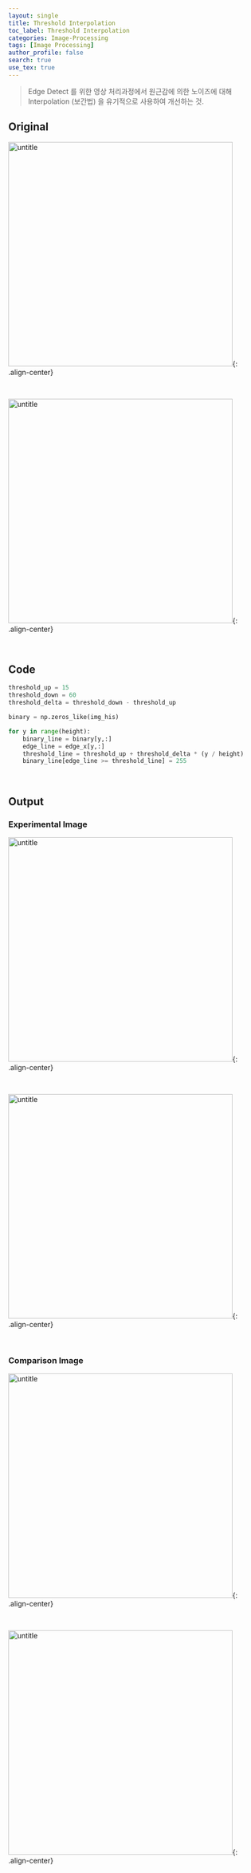```yaml
---
layout: single
title: Threshold Interpolation
toc_label: Threshold Interpolation
categories: Image-Processing
tags: [Image Processing]
author_profile: false
search: true
use_tex: true
---
```


> Edge Detect 를 위한 영상 처리과정에서 원근감에 의한 노이즈에 대해
> Interpolation (보간법) 을 유기적으로 사용하여 개선하는 것.

## Original

<img width="450" alt="untitle" src="https://github.com/woo-kyu/woo-kyu.github.io/assets/102133610/9b301a2a-bbc6-4e8a-8198-fa89c2373e0c">{: .align-center}

<br>

<img width="450" alt="untitle" src="https://github.com/woo-kyu/woo-kyu.github.io/assets/102133610/d2cd0828-ad9a-4f53-881e-e8a4d2976cf5">{: .align-center}

<br>


## Code

```python
threshold_up = 15
threshold_down = 60
threshold_delta = threshold_down - threshold_up

binary = np.zeros_like(img_his)

for y in range(height):
    binary_line = binary[y,:]
    edge_line = edge_x[y,:]
    threshold_line = threshold_up + threshold_delta * (y / height)
    binary_line[edge_line >= threshold_line] = 255
```

<br>

## Output

### Experimental Image

<img width="450" alt="untitle" src="https://github.com/woo-kyu/woo-kyu.github.io/assets/102133610/6fa8cba2-9d29-49d9-88b9-59c1d895b1f4)">{: .align-center}


<br>

<img width="450" alt="untitle" src="https://github.com/woo-kyu/woo-kyu.github.io/assets/102133610/9d89a446-3fe5-4dd2-9ab9-aafc99e38736">{: .align-center}


<br>

### Comparison Image

<img width="450" alt="untitle" src="https://github.com/woo-kyu/woo-kyu.github.io/assets/102133610/4d6502ef-46a5-47f1-84a8-91b471b61862">{: .align-center}


<br>

<img width="450" alt="untitle" src="https://github.com/woo-kyu/woo-kyu.github.io/assets/102133610/113ad32d-7f6c-432a-bebe-ed6c880a8e1b">{: .align-center}


<br>
